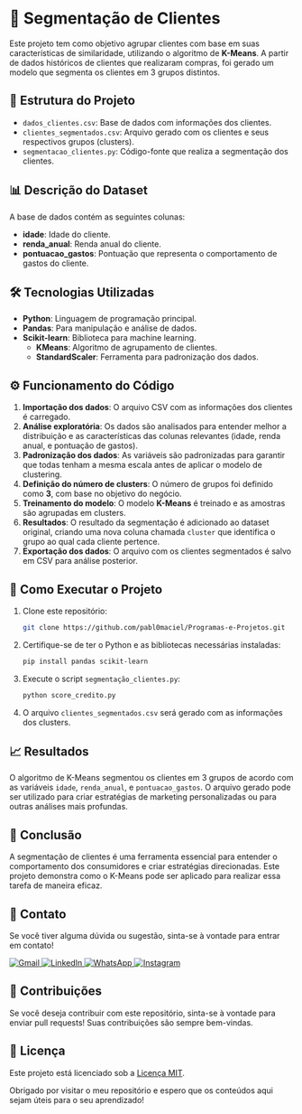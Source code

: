 # 🛒 Segmentação de Clientes

Este projeto tem como objetivo agrupar clientes com base em suas características de similaridade, utilizando o algoritmo de **K-Means**. A partir de dados históricos de clientes que realizaram compras, foi gerado um modelo que segmenta os clientes em 3 grupos distintos.

## 📁 Estrutura do Projeto

- `dados_clientes.csv`: Base de dados com informações dos clientes.
- `clientes_segmentados.csv`: Arquivo gerado com os clientes e seus respectivos grupos (clusters).
- `segmentacao_clientes.py`: Código-fonte que realiza a segmentação dos clientes.

## 📊 Descrição do Dataset

A base de dados contém as seguintes colunas:
- **idade**: Idade do cliente.
- **renda_anual**: Renda anual do cliente.
- **pontuacao_gastos**: Pontuação que representa o comportamento de gastos do cliente.

## 🛠️ Tecnologias Utilizadas

- **Python**: Linguagem de programação principal.
- **Pandas**: Para manipulação e análise de dados.
- **Scikit-learn**: Biblioteca para machine learning.
  - **KMeans**: Algoritmo de agrupamento de clientes.
  - **StandardScaler**: Ferramenta para padronização dos dados.

## ⚙️ Funcionamento do Código

1. **Importação dos dados**: O arquivo CSV com as informações dos clientes é carregado.
2. **Análise exploratória**: Os dados são analisados para entender melhor a distribuição e as características das colunas relevantes (idade, renda anual, e pontuação de gastos).
3. **Padronização dos dados**: As variáveis são padronizadas para garantir que todas tenham a mesma escala antes de aplicar o modelo de clustering.
4. **Definição do número de clusters**: O número de grupos foi definido como **3**, com base no objetivo do negócio.
5. **Treinamento do modelo**: O modelo **K-Means** é treinado e as amostras são agrupadas em clusters.
6. **Resultados**: O resultado da segmentação é adicionado ao dataset original, criando uma nova coluna chamada `cluster` que identifica o grupo ao qual cada cliente pertence.
7. **Exportação dos dados**: O arquivo com os clientes segmentados é salvo em CSV para análise posterior.

## 🚀 Como Executar o Projeto

1. Clone este repositório:
   ```bash
   git clone https://github.com/pabl0maciel/Programas-e-Projetos.git
   ```
2. Certifique-se de ter o Python e as bibliotecas necessárias instaladas:
   ```bash
   pip install pandas scikit-learn
   ```
3. Execute o script `segmentação_clientes.py`:
    ```bash
   python score_credito.py
   ```
4. O arquivo `clientes_segmentados.csv` será gerado com as informações dos clusters.

## 📈 Resultados
O algoritmo de K-Means segmentou os clientes em 3 grupos de acordo com as variáveis `idade`, `renda_anual`, e `pontuacao_gastos`. O arquivo gerado pode ser utilizado para criar estratégias de marketing personalizadas ou para outras análises mais profundas.

## 📄 Conclusão
A segmentação de clientes é uma ferramenta essencial para entender o comportamento dos consumidores e criar estratégias direcionadas. Este projeto demonstra como o K-Means pode ser aplicado para realizar essa tarefa de maneira eficaz.

## 💬 Contato

Se você tiver alguma dúvida ou sugestão, sinta-se à vontade para entrar em contato!

<p align="left">
  <a href="mailto:pablocaballero07@gmail.com" title="Gmail">
    <img src="https://img.shields.io/badge/-Gmail-FF0000?style=flat-square&labelColor=FF0000&logo=gmail&logoColor=white" alt="Gmail"/>
  </a>
  <a href="https://www.linkedin.com/in/pabl0maciel" title="LinkedIn">
    <img src="https://img.shields.io/badge/-Linkedin-0e76a8?style=flat-square&logo=Linkedin&logoColor=white" alt="LinkedIn"/>
  </a>
  <a href="https://wa.me/11963934212" title="WhatsApp">
    <img src="https://img.shields.io/badge/-WhatsApp-25d366?style=flat-square&labelColor=25d366&logo=whatsapp&logoColor=white" alt="WhatsApp"/>
  </a>
  <a href="https://www.instagram.com/pabl0maciel" title="Instagram">
    <img src="https://img.shields.io/badge/-Instagram-DF0174?style=flat-square&labelColor=DF0174&logo=instagram&logoColor=white" alt="Instagram"/>
  </a>
</p>

## 🤝 Contribuições

Se você deseja contribuir com este repositório, sinta-se à vontade para enviar pull requests! Suas contribuições são sempre bem-vindas.

## 📜 Licença

Este projeto está licenciado sob a [Licença MIT](LICENSE).

Obrigado por visitar o meu repositório e espero que os conteúdos aqui sejam úteis para o seu aprendizado!

